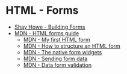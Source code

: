 HTML - Forms
=============

- [Shay Howe - Building Forms](http://learn.shayhowe.com/html-css/building-forms/)
- [MDN - HTML forms guide](https://developer.mozilla.org/en-US/docs/Learn/HTML/Forms)
  - [MDN - My first HTML form](https://developer.mozilla.org/en-US/docs/Web/Guide/HTML/Forms/My_first_HTML_form)
  - [MDN - How to structure an HTML form](https://developer.mozilla.org/en-US/docs/Web/Guide/HTML/Forms/How_to_structure_an_HTML_form)
  - [MDN - The native form widgets](https://developer.mozilla.org/en-US/docs/Web/Guide/HTML/Forms/The_native_form_widgets)
  - [MDN - Sending form data](https://developer.mozilla.org/en-US/docs/Learn/HTML/Forms/Sending_and_retrieving_form_data)
  - [MDN - Data form validation](https://developer.mozilla.org/en-US/docs/Learn/HTML/Forms/Data_form_validation)
